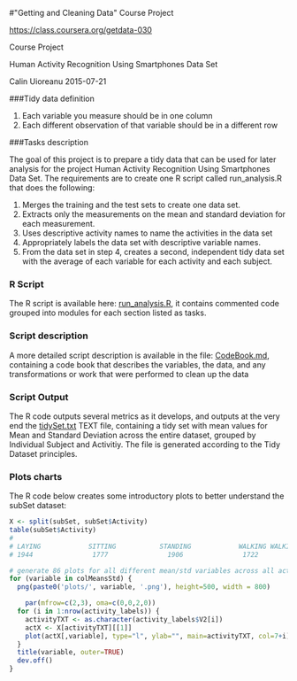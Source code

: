 #"Getting and Cleaning Data" Course Project

https://class.coursera.org/getdata-030

Course Project

Human Activity Recognition Using Smartphones Data Set 

Calin Uioreanu 2015-07-21

###Tidy data definition

1. Each variable you measure should be in one column
2. Each different observation of that variable should be in a different row

###Tasks description

The goal of this project is to prepare a tidy data that can be used for later analysis for the project Human Activity Recognition Using Smartphones Data Set. The requirements are to create one R script called run_analysis.R that does the following:

1. Merges the training and the test sets to create one data set.
2. Extracts only the measurements on the mean and standard deviation for each measurement. 
3. Uses descriptive activity names to name the activities in the data set
4. Appropriately labels the data set with descriptive variable names. 
5. From the data set in step 4, creates a second, independent tidy data set with the average of each variable for each activity and each subject.

### R Script

The R script is available here: [run_analysis.R](https://github.com/uioreanu/getdata-030-Course-Project/blob/master/run_analysis.R), it contains commented code grouped into modules for each section listed as tasks.

### Script description

A more detailed script description is available in the file: [CodeBook.md](https://github.com/uioreanu/getdata-030-Course-Project/blob/master/CodeBook.md), containing
a code book that describes the variables, the data, and any transformations or work that were performed to clean up the data

### Script Output

The R code outputs several metrics as it develops, and outputs at the very end the [tidySet.txt](https://github.com/uioreanu/getdata-030-Course-Project/blob/master/tidySet.txt) TEXT file, containing
a tidy set with mean values for Mean and Standard Deviation across the entire dataset, grouped by Individual Subject and Activitiy. The file is generated according to the Tidy Dataset principles.

### Plots charts

The R code below creates some introductory plots to better understand the subSet dataset:

[logo]: https://github.com/uioreanu/getdata-030-Course-Project/blob/master/angle.X.gravityMean..png "angle.X.gravityMean"
[logo]: https://github.com/uioreanu/getdata-030-Course-Project/blob/master/TimeBodyGyroscopeMeanX.png "TimeBodyGyroscopeMeanX"
[logo]: https://github.com/uioreanu/getdata-030-Course-Project/blob/master/TimeGravityAccelerationMagnitudeMean.png "TimeGravityAccelerationMagnitudeMean"

```r
X <- split(subSet, subSet$Activity)
table(subSet$Activity)
# 
# LAYING            SITTING           STANDING            WALKING WALKING_DOWNSTAIRS   WALKING_UPSTAIRS 
# 1944               1777               1906               1722               1406               1544 

# generate 86 plots for all different mean/std variables across all activities
for (variable in colMeansStd) {
  png(paste0('plots/', variable, '.png'), height=500, width = 800)

    par(mfrow=c(2,3), oma=c(0,0,2,0))
  for (i in 1:nrow(activity_labels)) {
    activityTXT <- as.character(activity_labels$V2[i])
    actX <- X[activityTXT][[1]]
    plot(actX[,variable], type="l", ylab="", main=activityTXT, col=7+i)
  }
  title(variable, outer=TRUE)
  dev.off()
}
```

